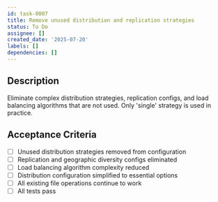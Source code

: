 ```yaml
---
id: task-0007
title: Remove unused distribution and replication strategies
status: To Do
assignee: []
created_date: '2025-07-20'
labels: []
dependencies: []
---
```


## Description

Eliminate complex distribution strategies, replication configs, and load balancing algorithms that are not used. Only 'single' strategy is used in practice.

## Acceptance Criteria

- [ ] Unused distribution strategies removed from configuration
- [ ] Replication and geographic diversity configs eliminated
- [ ] Load balancing algorithm complexity reduced
- [ ] Distribution configuration simplified to essential options
- [ ] All existing file operations continue to work
- [ ] All tests pass
